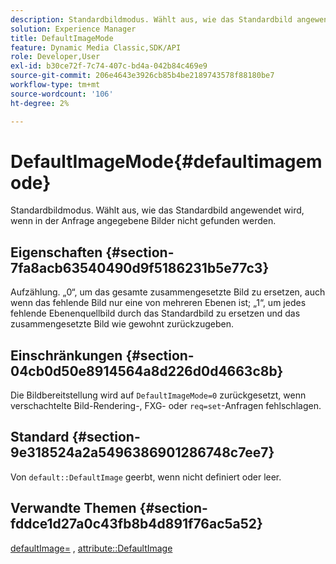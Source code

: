 ```yaml
---
description: Standardbildmodus. Wählt aus, wie das Standardbild angewendet wird, wenn in der Anfrage angegebene Bilder nicht gefunden werden.
solution: Experience Manager
title: DefaultImageMode
feature: Dynamic Media Classic,SDK/API
role: Developer,User
exl-id: b30ce72f-7c74-407c-bd4a-042b84c469e9
source-git-commit: 206e4643e3926cb85b4be2189743578f88180be7
workflow-type: tm+mt
source-wordcount: '106'
ht-degree: 2%

---
```


# DefaultImageMode{#defaultimagemode}

Standardbildmodus. Wählt aus, wie das Standardbild angewendet wird, wenn in der Anfrage angegebene Bilder nicht gefunden werden.

## Eigenschaften {#section-7fa8acb63540490d9f5186231b5e77c3}

Aufzählung. „0“, um das gesamte zusammengesetzte Bild zu ersetzen, auch wenn das fehlende Bild nur eine von mehreren Ebenen ist; „1“, um jedes fehlende Ebenenquellbild durch das Standardbild zu ersetzen und das zusammengesetzte Bild wie gewohnt zurückzugeben.

## Einschränkungen {#section-04cb0d50e8914564a8d226d0d4663c8b}

Die Bildbereitstellung wird auf `DefaultImageMode=0` zurückgesetzt, wenn verschachtelte Bild-Rendering-, FXG- oder `req=set`-Anfragen fehlschlagen.

## Standard {#section-9e318524a2a5496386901286748c7ee7}

Von `default::DefaultImage` geerbt, wenn nicht definiert oder leer.

## Verwandte Themen {#section-fddce1d27a0c43fb8b4d891f76ac5a52}

[defaultImage=](../../../../../is-api/image-catalog/image-serving-api-ref/c-image-catalog-reference/c-attributes-reference/r-is-cat-defaultimage.md#reference-8e9900e129f54ed68462a3c2fc3bc433) , [attribute::DefaultImage](../../../../../is-api/http-ref/image-serving-api-ref/c-http-protocol-reference/c-command-reference/r-is-http-defaultimage.md#reference-209aa6ce830f490483412eb26af67fd2)
